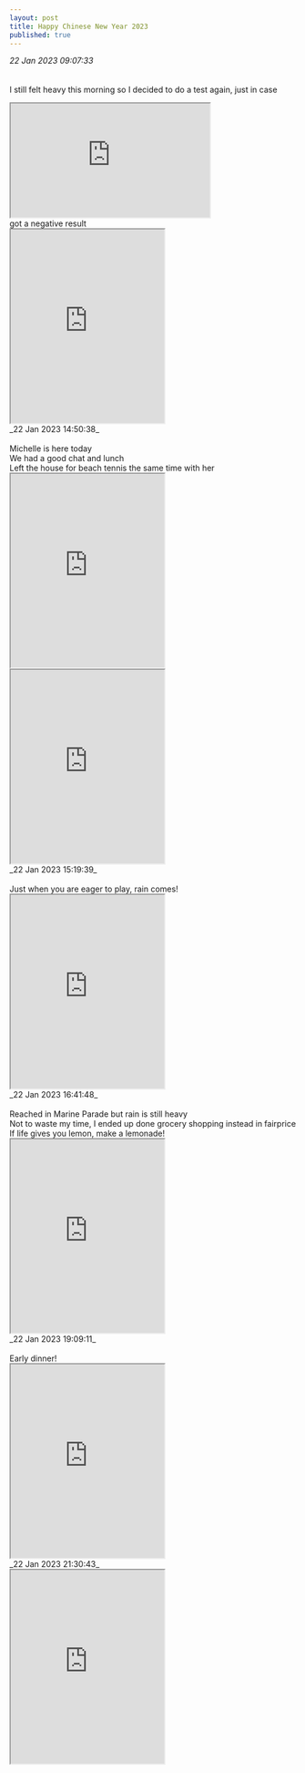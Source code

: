 ```yaml
---
layout: post
title: Happy Chinese New Year 2023
published: true
---
```

_22 Jan 2023 09:07:33_
<br>
<br>
<br>
I still felt heavy this morning so I decided to do a test again, just in case
<br>
<!--more-->
<iframe src="https://drive.google.com/file/d/1td61qVNzfgpO7SmyTd0Jf4C7PIefYzlq/preview" width="350" height="200" allow="autoplay"></iframe>
<br>
got a negative result 
<br>
<iframe src="https://drive.google.com/file/d/1hlgYStUIjT4F6JdRvgk0LZGl6vNOckV6/preview" width="270" height="340" allow="autoplay"></iframe>
<br>
_22 Jan 2023 14:50:38_
<br>
<br>
Michelle is here today
<br>
We had a good chat and lunch
<br>
Left the house for beach tennis the same time with her
<br>
<iframe src="https://drive.google.com/file/d/12O5Pq3hNT2e8txInHG1V_YXN6c3qZhXn/preview" width="270" height="340" allow="autoplay"></iframe>
<iframe src="https://drive.google.com/file/d/1cfdBa3vi15ke4NmRprWGl0zW29-yLRfM/preview" width="270" height="340" allow="autoplay"></iframe>
<br>
_22 Jan 2023 15:19:39_
<br>
<br>
Just when you are eager to play, rain comes!
<br>
<iframe src="https://drive.google.com/file/d/1zhxMbaaqc-V0uLcBOsIe0z_iu5ktlwAT/preview" width="270" height="340" allow="autoplay"></iframe>
<br>
_22 Jan 2023 16:41:48_
<br>
<br>
Reached in Marine Parade but rain is still heavy
<br>
Not to waste my time, I ended up done grocery shopping instead in fairprice
<br>
If life gives you lemon, make a lemonade!
<br>
<iframe src="https://drive.google.com/file/d/1TsUxt2qOUJmeaUCW68yJQdRqHmjTYJyb/preview" width="270" height="340" allow="autoplay"></iframe>
<br>
_22 Jan 2023 19:09:11_
<br>
<br>
Early dinner!
<br>
<iframe src="https://drive.google.com/file/d/1eJYMWfSUHmrDcqTZVMJWJquBEj7SxMCB/preview" width="270" height="340" allow="autoplay"></iframe>
<br>
_22 Jan 2023 21:30:43_
<br>
<iframe src="https://drive.google.com/file/d/1CR_1jjFmLezICzaU14UgwcSFoUElCpYz/preview" width="270" height="340" allow="autoplay"></iframe>
